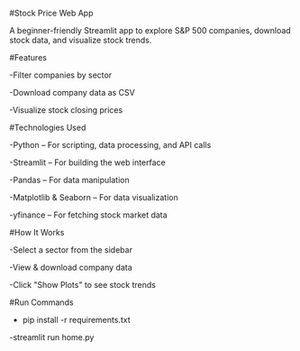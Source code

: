 #Stock Price Web App

A beginner-friendly Streamlit app to explore S&P 500 companies, download stock data, and visualize stock trends.

#Features

-Filter companies by sector

-Download company data as CSV

-Visualize stock closing prices

#Technologies Used

-Python – For scripting, data processing, and API calls

-Streamlit – For building the web interface

-Pandas – For data manipulation

-Matplotlib & Seaborn – For data visualization

-yfinance – For fetching stock market data

#How It Works

-Select a sector from the sidebar

-View & download company data

-Click "Show Plots" to see stock trends

#Run Commands

- pip install -r requirements.txt  

-streamlit run home.py  

